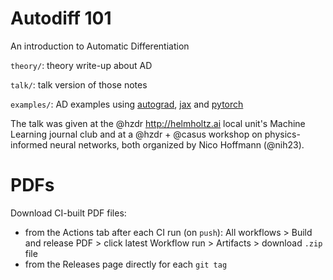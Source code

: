 # Autodiff 101

An introduction to Automatic Differentiation

`theory/`: theory write-up about AD

`talk/`: talk version of those notes

`examples/`: AD examples using [autograd], [jax] and [pytorch]

The talk was given at the @hzdr <http://helmholtz.ai> local unit's
Machine Learning journal club and at a @hzdr + @casus workshop on
physics-informed neural networks, both organized by Nico Hoffmann (@nih23).


# PDFs

Download CI-built PDF files:

* from the Actions tab after each CI run (on `push`): All workflows > Build
  and release PDF > click latest Workflow run > Artifacts > download `.zip`
  file
* from the Releases page directly for each `git tag`


[autograd]: https://github.com/HIPS/autograd
[jax]: https://github.com/google/jax
[pytorch]: https://github.com/pytorch/pytorch
